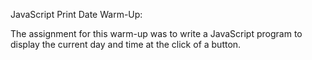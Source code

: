 JavaScript Print Date Warm-Up:

The assignment for this warm-up was to write a JavaScript program to display the current day and time at the click of a button. 
